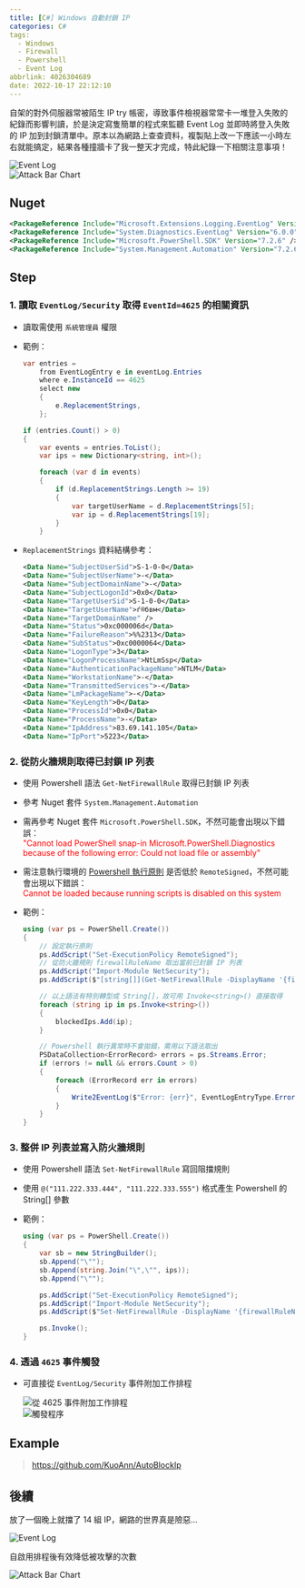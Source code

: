 ```yaml
---
title: [C#] Windows 自動封鎖 IP
categories: C#
tags:
  - Windows
  - Firewall
  - Powershell
  - Event Log
abbrlink: 4026304689
date: 2022-10-17 22:12:10
---
```


自架的對外伺服器常被陌生 IP try 帳密，導致事件檢視器常常卡一堆登入失敗的紀錄而影響判讀，於是決定寫隻簡單的程式來監聽 Event Log 並即時將登入失敗的 IP 加到封鎖清單中。原本以為網路上查查資料，複製貼上改一下應該一小時左右就能搞定，結果各種撞牆卡了我一整天才完成，特此紀錄一下相關注意事項！

![Event Log](20221017233626.png)  
![Attack Bar Chart](20221017221448.png)  

<!-- more -->

## Nuget

``` xml
<PackageReference Include="Microsoft.Extensions.Logging.EventLog" Version="6.0.0" />
<PackageReference Include="System.Diagnostics.EventLog" Version="6.0.0" />
<PackageReference Include="Microsoft.PowerShell.SDK" Version="7.2.6" />
<PackageReference Include="System.Management.Automation" Version="7.2.6" />
```

## Step

### 1. 讀取 `EventLog/Security` 取得 `EventId=4625` 的相關資訊

* 讀取需使用 `系統管理員` 權限
* 範例：

    ``` csharp
    var entries =
        from EventLogEntry e in eventLog.Entries
        where e.InstanceId == 4625
        select new
        {
            e.ReplacementStrings,
        };

    if (entries.Count() > 0)
    {
        var events = entries.ToList();
        var ips = new Dictionary<string, int>();

        foreach (var d in events)
        {
            if (d.ReplacementStrings.Length >= 19)
            {
                var targetUserName = d.ReplacementStrings[5];
                var ip = d.ReplacementStrings[19];
            }
        }
    ```

* `ReplacementStrings` 資料結構參考：

    ``` xml
    <Data Name="SubjectUserSid">S-1-0-0</Data> 
    <Data Name="SubjectUserName">-</Data> 
    <Data Name="SubjectDomainName">-</Data> 
    <Data Name="SubjectLogonId">0x0</Data> 
    <Data Name="TargetUserSid">S-1-0-0</Data> 
    <Data Name="TargetUserName">ѓ®бвм</Data> 
    <Data Name="TargetDomainName" /> 
    <Data Name="Status">0xc000006d</Data> 
    <Data Name="FailureReason">%%2313</Data> 
    <Data Name="SubStatus">0xc0000064</Data> 
    <Data Name="LogonType">3</Data> 
    <Data Name="LogonProcessName">NtLmSsp</Data> 
    <Data Name="AuthenticationPackageName">NTLM</Data> 
    <Data Name="WorkstationName">-</Data> 
    <Data Name="TransmittedServices">-</Data> 
    <Data Name="LmPackageName">-</Data> 
    <Data Name="KeyLength">0</Data> 
    <Data Name="ProcessId">0x0</Data> 
    <Data Name="ProcessName">-</Data> 
    <Data Name="IpAddress">83.69.141.105</Data> 
    <Data Name="IpPort">5223</Data> 
    ```

### 2. 從防火牆規則取得已封鎖 IP 列表

* 使用 Powershell 語法 `Get-NetFirewallRule` 取得已封鎖 IP 列表
* 參考 Nuget 套件 `System.Management.Automation`
* 需再參考 Nuget 套件 `Microsoft.PowerShell.SDK`，不然可能會出現以下錯誤：  
    <span style="color:red">"Cannot load PowerShell snap-in Microsoft.PowerShell.Diagnostics because of the following error: Could not load file or assembly"</span>
* 需注意執行環境的 [Powershell 執行原則](https://learn.microsoft.com/zh-tw/powershell/module/microsoft.powershell.core/about/about_execution_policies?view=powershell-7.2) 是否低於 `RemoteSigned`，不然可能會出現以下錯誤：  
    <span style="color:red">Cannot be loaded because running scripts is disabled on this system</span>

* 範例：

    ``` csharp
    using (var ps = PowerShell.Create())
    {
        // 設定執行原則
        ps.AddScript("Set-ExecutionPolicy RemoteSigned");
        // 從防火牆規則 firewallRuleName 取出當前已封鎖 IP 列表
        ps.AddScript("Import-Module NetSecurity");
        ps.AddScript($"[string[]](Get-NetFirewallRule -DisplayName '{firewallRuleName}' | Get-NetFirewallAddressFilter).RemoteAddress");

        // 以上語法有特別轉型成 String[]，故可用 Invoke<string>() 直接取得
        foreach (string ip in ps.Invoke<string>())
        {
            blockedIps.Add(ip);
        }

        // Powershell 執行異常時不會拋錯，需用以下語法取出
        PSDataCollection<ErrorRecord> errors = ps.Streams.Error;
        if (errors != null && errors.Count > 0)
        {
            foreach (ErrorRecord err in errors)
            {
                Write2EventLog($"Error: {err}", EventLogEntryType.Error);
            }
        }
    }
    ```

### 3. 整併 IP 列表並寫入防火牆規則

* 使用 Powershell 語法  `Set-NetFirewallRule` 寫回阻擋規則
* 使用 `@("111.222.333.444", "111.222.333.555")` 格式產生 Powershell 的 String[] 參數
* 範例：

    ``` csharp
    using (var ps = PowerShell.Create())
    {
        var sb = new StringBuilder();
        sb.Append("\"");
        sb.Append(string.Join("\",\"", ips));
        sb.Append("\"");

        ps.AddScript("Set-ExecutionPolicy RemoteSigned");
        ps.AddScript("Import-Module NetSecurity");
        ps.AddScript($"Set-NetFirewallRule -DisplayName '{firewallRuleName}' -Direction Inbound -Action Block -RemoteAddress @({sb})");

        ps.Invoke();
    }
    ```

### 4. 透過 `4625` 事件觸發

* 可直接從 `EventLog/Security` 事件附加工作排程

    ![從 4625 事件附加工作排程](20221017231704.png)  
    ![觸發程序](20221017231820.png)  

## Example

> <https://github.com/KuoAnn/AutoBlockIp>

## 後續

放了一個晚上就擋了 14 組 IP，網路的世界真是險惡...

![Event Log](20221018221135.png)  

自啟用排程後有效降低被攻擊的次數

![Attack Bar Chart](20221018222136.png)  
